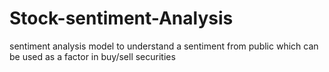 # Stock-sentiment-Analysis
sentiment analysis model to understand a sentiment from public which can be used as a factor in buy/sell securities
